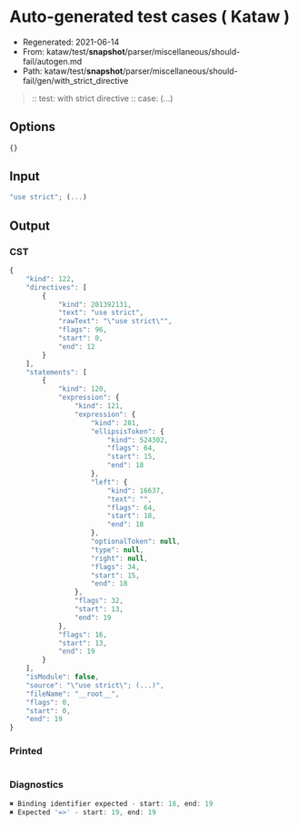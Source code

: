 # Auto-generated test cases ( Kataw )
- Regenerated: 2021-06-14
- From: kataw/test/__snapshot__/parser/miscellaneous/should-fail/autogen.md
- Path: kataw/test/__snapshot__/parser/miscellaneous/should-fail/gen/with_strict_directive
> :: test: with strict directive
> :: case: (...)
## Options

`````js
{}
`````
## Input

`````js
"use strict"; (...)
`````
## Output

### CST

```javascript
{
    "kind": 122,
    "directives": [
        {
            "kind": 201392131,
            "text": "use strict",
            "rawText": "\"use strict\"",
            "flags": 96,
            "start": 0,
            "end": 12
        }
    ],
    "statements": [
        {
            "kind": 120,
            "expression": {
                "kind": 121,
                "expression": {
                    "kind": 281,
                    "ellipsisToken": {
                        "kind": 524302,
                        "flags": 64,
                        "start": 15,
                        "end": 18
                    },
                    "left": {
                        "kind": 16637,
                        "text": "",
                        "flags": 64,
                        "start": 18,
                        "end": 18
                    },
                    "optionalToken": null,
                    "type": null,
                    "right": null,
                    "flags": 34,
                    "start": 15,
                    "end": 18
                },
                "flags": 32,
                "start": 13,
                "end": 19
            },
            "flags": 16,
            "start": 13,
            "end": 19
        }
    ],
    "isModule": false,
    "source": "\"use strict\"; (...)",
    "fileName": "__root__",
    "flags": 0,
    "start": 0,
    "end": 19
}
```

### Printed

```javascript

```

### Diagnostics

```javascript
✖ Binding identifier expected - start: 18, end: 19
✖ Expected '=>' - start: 19, end: 19

```

